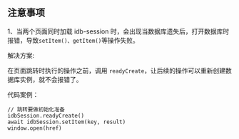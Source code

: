 ## 注意事项

1、当两个页面同时加载 idb-session 时，会出现当数据库遗失后，打开数据库时报错，导致```setItem()、getItem()```等操作失败。

解决方案: 

在页面跳转时执行的操作之前，调用 ```readyCreate```，让后续的操作可以重新创建数据库实例，就不会报错了。

代码案例：

``` 
// 跳转要做初始化准备
idbSession.readyCreate()
await idbSession.setItem(key, result)
window.open(href)
```